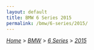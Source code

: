 ```yaml
---
layout: default
title: BMW 6 Series 2015
permalink: /bmw/6-series/2015/
---
```

[*Home*](/) > [*BMW*](/bmw/) > [*6 Series*](/bmw/6-series/) > [*2015*](/bmw/6-series/2015/)
